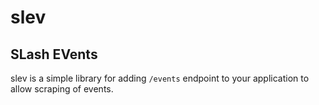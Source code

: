 # slev


## SLash EVents

slev is a simple library for adding `/events` endpoint to your application to allow scraping of events.
